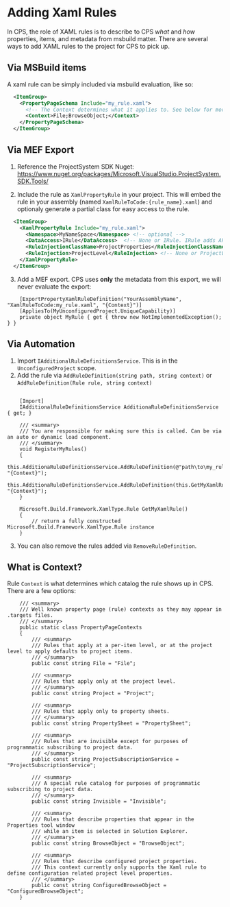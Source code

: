 # Adding Xaml Rules

In CPS, the role of XAML rules is to describe to CPS _what_ and _how_ properties, items, and metadata
from msbuild matter. There are several ways to add XAML rules to the project for CPS to pick up.

## Via MSBuild items
A xaml rule can be simply included via msbuild evaluation, like so:

``` xml
  <ItemGroup>
    <PropertyPageSchema Include="my_rule.xaml">
      <!-- The Context determines what it applies to. See below for more details -->
      <Context>File;BrowseObject;</Context>
    </PropertyPageSchema>
  </ItemGroup>
```

## Via MEF Export

1. Reference the ProjectSystem SDK Nuget: https://www.nuget.org/packages/Microsoft.VisualStudio.ProjectSystem.SDK.Tools/

2. Include the rule as `XamlPropertyRule` in your project. This will embed the rule in your assembly (named `XamlRuleToCode:{rule_name}.xaml`) and optionaly generate a partial class for easy access to the rule.
``` xml
  <ItemGroup>
    <XamlPropertyRule Include="my_rule.xaml">
      <Namespace>MyNameSpace</Namespace> <!-- optional -->
      <DataAccess>IRule</DataAccess>  <!-- None or IRule. IRule adds APIs for accessing the properties -->
      <RuleInjectionClassName>ProjectProperties</RuleInjectionClassName> <!-- Name of the generated class. -->
      <RuleInjection>ProjectLevel</RuleInjection> <!-- None or ProjectLevel. None means no class is generated. -->
    </XamlPropertyRule>
  </ItemGroup>
```

3. Add a MEF export. CPS uses __only__ the metadata from this export, we will never evaluate the export:

``` CSharp
    [ExportPropertyXamlRuleDefinition("YourAssemblyName", "XamlRuleToCode:my_rule.xaml", "{Context}")]
    [AppliesTo(MyUnconfiguredProject.UniqueCapability)]
    private object MyRule { get { throw new NotImplementedException(); } }
```

## Via Automation

1. Import `IAdditionalRuleDefinitionsService`. This is in the `UnconfiguredProject` scope.
2. Add the rule via `AddRuleDefinition(string path, string context)` or `AddRuleDefinition(Rule rule, string context)`

``` CSharp

    [Import]
    IAdditionalRuleDefinitionsService AdditionaRuleDefinitionsService { get; }

    /// <summary>
    /// You are responsible for making sure this is called. Can be via an auto or dynamic load component.
    /// </summary>
    void RegisterMyRules()
    {
        this.AdditionaRuleDefinitionsService.AddRuleDefinition(@"path\to\my_rule.xaml", "{Context}");
        this.AdditionaRuleDefinitionsService.AddRuleDefinition(this.GetMyXamlRule(), "{Context}");
    }

    Microsoft.Build.Framework.XamlType.Rule GetMyXamlRule()
    {
        // return a fully constructed Microsoft.Build.Framework.XamlType.Rule instance
    }
```

3. You can also remove the rules added via `RemoveRuleDefinition`.

## What is Context?

Rule `Context` is what determines which catalog the rule shows up in CPS. There are a few options:

``` Csharp
    /// <summary>
    /// Well known property page (rule) contexts as they may appear in .targets files.
    /// </summary>
    public static class PropertyPageContexts
    {
        /// <summary>
        /// Rules that apply at a per-item level, or at the project level to apply defaults to project items.
        /// </summary>
        public const string File = "File";

        /// <summary>
        /// Rules that apply only at the project level.
        /// </summary>
        public const string Project = "Project";

        /// <summary>
        /// Rules that apply only to property sheets.
        /// </summary>
        public const string PropertySheet = "PropertySheet";

        /// <summary>
        /// Rules that are invisible except for purposes of programmatic subscribing to project data.
        /// </summary>
        public const string ProjectSubscriptionService = "ProjectSubscriptionService";

        /// <summary>
        /// A special rule catalog for purposes of programmatic subscribing to project data.
        /// </summary>
        public const string Invisible = "Invisible";

        /// <summary>
        /// Rules that describe properties that appear in the Properties tool window
        /// while an item is selected in Solution Explorer.
        /// </summary>
        public const string BrowseObject = "BrowseObject";

        /// <summary>
        /// Rules that describe configured project properties.
        /// This context currently only supports the Xaml rule to define configuration related project level properties.
        /// </summary>
        public const string ConfiguredBrowseObject = "ConfiguredBrowseObject";
    }
```